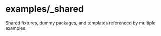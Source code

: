 # examples/_shared

Shared fixtures, dummy packages, and templates referenced by multiple examples.

